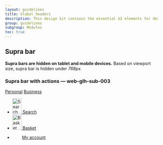 ```yaml
---
layout: guidelines
title: Global headers
description: This design kit contains the essential UI elements for designing, prototyping and building Orange products and services on the web.
group: guidelines
subgroup: Modules
toc: true
---
```


<main>
  <div class="container">
    <h2 id="suprabar">Supra bar</h2>
    <p>
      <strong>Supra bars are hidden on tablet and mobile devices.</strong>
      Based on viewport size, supra bar is hidden under <var>768px</var>.
    </p>
  </div>
  <div class="container">
    <h3 class="mt-5 h5" id="web-glh-sub-003">Supra bar with actions — <a id="web-glh-sub-003" class="ui-kit-id">web-glh-sub-003</a></h3>
  </div>
  <nav role="navigation" class="navbar navbar-dark bg-dark navbar-expand-md pt-0 d-none d-sm-block d-sm-none d-md-block">
    <div class="container">
      <div class="navbar-nav d-flex flex-row">
        <a href="#" class="nav-link active pb-1" aria-current="page">Personal</a>
        <a class="nav-link pb-1" href="#">Business</a>
      </div>
      <ul class="navbar-nav ml-auto">
        <li class="nav-item">
          <a href="#" class="nav-link nav-icon svg-mail pb-1">
        <img src="/docs/5.0/assets/img/boosted-search.svg" width="30" height="50" role="img" alt="Search" loading="lazy">
            <span class="visually-hidden">Search</span>
          </a>
        </li>
        <li class="nav-item">
          <a href="#" class="nav-link nav-icon svg-buy pb-1">
          <img src="/docs/5.0/assets/img/boosted-buy.svg" width="30" height="50" role="img" alt="Basket" loading="lazy">
          <span class="visually-hidden">Basket</span>
          </a>
        </li>
        <li class="nav-item">
          <svg width="2em" height="2em" aria-hidden="true" focusable="false"><use xlink:href="/docs/5.0/assets/img/boosted-search.svg"/></svg>
          <a href="#" class="nav-link nav-icon svg-avatar pb-1">
          <span class="visually-hidden">My account</span>
          </a>
        </li>
      </ul>
    </div>
  </nav>
</main>